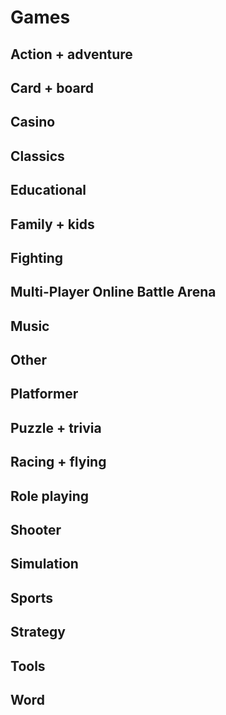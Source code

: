 # Games
## Action + adventure ##
## Card + board ##
## Casino ##
## Classics ## 
## Educational ## 
## Family + kids ## 
## Fighting ##
## Multi-Player Online Battle Arena ## 
## Music ##
## Other ## 
## Platformer ## 
## Puzzle + trivia ## 
## Racing + flying ## 
## Role playing ## 
## Shooter ## 
## Simulation ## 
## Sports ## 
## Strategy ## 
## Tools ## 
## Word ## 

